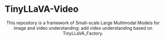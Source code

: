 # TinyLLaVA-Video

<div align="center">
  
This repository is a framework of Small-scale Large Multimodal Models for image and video understanding: add video understanding based on TinyLLaVA_Factory.

